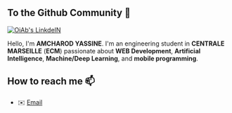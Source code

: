 ## To the Github Community 👋



<p>
  <a href="https://www.linkedin.com/in/amcharod/" target="_blank"><img alt="OiAb's LinkdeIN" src="https://img.shields.io/badge/linkedin-%230077B5.svg?&style=for-the-badge&logo=linkedin&logoColor=white" /></a>
</p>




Hello, I'm **AMCHAROD YASSINE**. I'm an engineering student in **CENTRALE MARSEILLE** (**ECM**) passionate about **WEB Development**, **Artificial Intelligence**, **Machine/Deep Learning**, and **mobile programming**.


##  How to reach me 📫
 * ✉️  [Email](amcharoudy@gmail.com)



